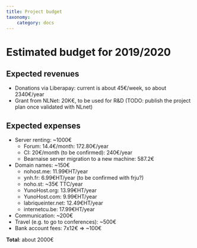 ```yaml
---
title: Project budget
taxonomy:
    category: docs
---
```


# Estimated budget for 2019/2020

## Expected revenues

* Donations via Liberapay: current is about 45€/week, so about 2340€/year
* Grant from NLNet: 20K€, to be used for R&D (TODO: publish the project plan once validated with NLnet)

## Expected expenses

* Server renting: ~1000€
   * Forum: 14.4€/month: 172.80€/year
   * CI: 20€/month (to be confirmed): 240€/year
   * Bearnaise server migration to a new machine: 587.2€
* Domain names: ~150€
   * nohost.me: 11.99€HT/year
   * ynh.fr: 6.99€HT/year (to be confirmed with frju?)
   * noho.st: ~35€ TTC/year
   * YunoHost.org: 13.99€HT/year
   * YunoHost.com: 9.99€HT/year
   * labriqueinter.net: 12.49€HT/year
   * internetcu.be: 17.99€HT/year
* Communication: ~200€
* Travel (e.g. to go to conferences): ~500€
* Bank account fees: 7x12€ => ~100€

**Total**: about 2000€
